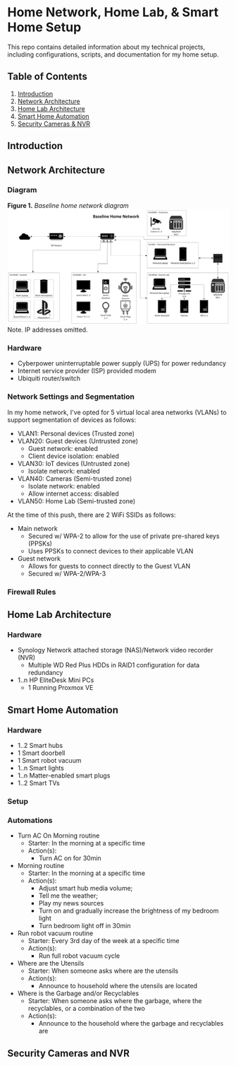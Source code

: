 # Home Network, Home Lab, & Smart Home Setup
This repo contains detailed information about my technical projects, including configurations, scripts, and documentation for my home setup.

## Table of Contents
1. [Introduction](#introduction)
2. [Network Architecture](#network-architecture)
3. [Home Lab Architecture](#home-lab-architecture)
4. [Smart Home Automation](#smart-home-automation)
5. [Security Cameras & NVR](#security-cameras-and-nvr)


## Introduction


## Network Architecture
### Diagram
**Figure 1.**
*Baseline home network diagram*
![Baseline home network diagram](/assets/images/Baseline_H_Network.png)
Note. IP addresses omitted.

### Hardware
- Cyberpower uninterruptable power supply (UPS) for power redundancy
- Internet service provider (ISP) provided modem
- Ubiquiti router/switch

### Network Settings and Segmentation
In my home network, I've opted for 5 virtual local area networks (VLANs) to support segmentation of devices as follows: 
- VLAN1: Personal devices (Trusted zone)
- VLAN20: Guest devices (Untrusted zone)
  - Guest network: enabled
  - Client device isolation: enabled
- VLAN30: IoT devices (Untrusted zone)
  - Isolate network: enabled
- VLAN40: Cameras (Semi-trusted zone)
  - Isolate network: enabled
  - Allow internet access: disabled
- VLAN50: Home Lab (Semi-trusted zone)

At the time of this push, there are 2 WiFi SSIDs as follows: 
- Main network
  - Secured w/ WPA-2 to allow for the use of private pre-shared keys (PPSKs)
  - Uses PPSKs to connect devices to their applicable VLAN
- Guest network
  - Allows for guests to connect directly to the Guest VLAN
  - Secured w/ WPA-2/WPA-3

### Firewall Rules


## Home Lab Architecture
### Hardware
- Synology Network attached storage (NAS)/Network video recorder (NVR)
  - Multiple WD Red Plus HDDs in RAID1 configuration for data redundancy
- 1..n HP EliteDesk Mini PCs
  - 1 Running Proxmox VE

## Smart Home Automation
### Hardware
- 1..2 Smart hubs
- 1 Smart doorbell
- 1 Smart robot vacuum
- 1..n Smart lights
- 1..n Matter-enabled smart plugs
- 1..2 Smart TVs

### Setup

### Automations
- Turn AC On Morning routine
  - Starter: In the morning at a specific time
  - Action(s):
    - Turn AC on for 30min
- Morning routine
  - Starter: In the morning at a specific time
  - Action(s):
    - Adjust smart hub media volume;
    - Tell me the weather;
    - Play my news sources
    - Turn on and gradually increase the brightness of my bedroom light
    - Turn bedroom light off in 30min
- Run robot vacuum routine
  - Starter: Every 3rd day of the week at a specific time
  - Action(s):
    - Run full robot vacuum cycle
- Where are the Utensils
  - Starter: When someone asks where are the utensils
  - Action(s):
    - Announce to household where the utensils are located
- Where is the Garbage and/or Recyclables
  - Starter: When someone asks where the garbage, where the recyclables, or a combination of the two
  - Action(s):
    - Announce to the household where the garbage and recyclables are

## Security Cameras and NVR
